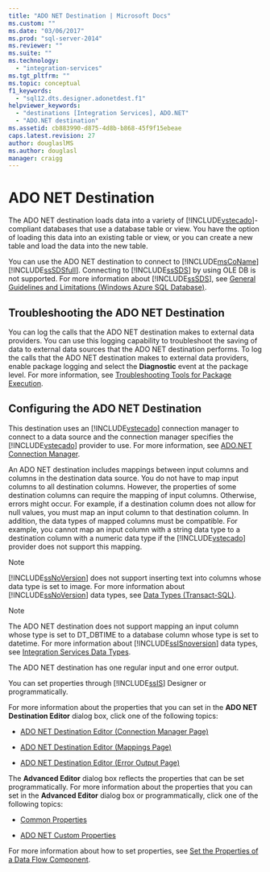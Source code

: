 ```yaml
---
title: "ADO NET Destination | Microsoft Docs"
ms.custom: ""
ms.date: "03/06/2017"
ms.prod: "sql-server-2014"
ms.reviewer: ""
ms.suite: ""
ms.technology: 
  - "integration-services"
ms.tgt_pltfrm: ""
ms.topic: conceptual
f1_keywords: 
  - "sql12.dts.designer.adonetdest.f1"
helpviewer_keywords: 
  - "destinations [Integration Services], ADO.NET"
  - "ADO.NET destination"
ms.assetid: cb883990-d875-4d8b-b868-45f9f15ebeae
caps.latest.revision: 27
author: douglaslMS
ms.author: douglasl
manager: craigg
---
```

# ADO NET Destination
  The ADO NET destination loads data into a variety of [!INCLUDE[vstecado](../../includes/vstecado-md.md)]-compliant databases that use a database table or view. You have the option of loading this data into an existing table or view, or you can create a new table and load the data into the new table.  
  
 You can use the ADO NET destination to connect to [!INCLUDE[msCoName](../../includes/msconame-md.md)] [!INCLUDE[ssSDSfull](../../includes/sssdsfull-md.md)]. Connecting to [!INCLUDE[ssSDS](../../includes/sssds-md.md)] by using OLE DB is not supported. For more information about [!INCLUDE[ssSDS](../../includes/sssds-md.md)], see [General Guidelines and Limitations (Windows Azure SQL Database)](http://go.microsoft.com/fwlink/?LinkId=248228).  
  
## Troubleshooting the ADO NET Destination  
 You can log the calls that the ADO NET destination makes to external data providers. You can use this logging capability to troubleshoot the saving of data to external data sources that the ADO NET destination performs. To log the calls that the ADO NET destination makes to external data providers, enable package logging and select the **Diagnostic** event at the package level. For more information, see [Troubleshooting Tools for Package Execution](../troubleshooting/troubleshooting-tools-for-package-execution.md).  
  
## Configuring the ADO NET Destination  
 This destination uses an [!INCLUDE[vstecado](../../includes/vstecado-md.md)] connection manager to connect to a data source and the connection manager specifies the [!INCLUDE[vstecado](../../includes/vstecado-md.md)] provider to use. For more information, see [ADO.NET Connection Manager](../connection-manager/ado-net-connection-manager.md).  
  
 An ADO NET destination includes mappings between input columns and columns in the destination data source. You do not have to map input columns to all destination columns. However, the properties of some destination columns can require the mapping of input columns. Otherwise, errors might occur. For example, if a destination column does not allow for null values, you must map an input column to that destination column. In addition, the data types of mapped columns must be compatible. For example, you cannot map an input column with a string data type to a destination column with a numeric data type if the [!INCLUDE[vstecado](../../includes/vstecado-md.md)] provider does not support this mapping.  
  
> [!NOTE]  
>  [!INCLUDE[ssNoVersion](../../includes/ssnoversion-md.md)] does not support inserting text into columns whose data type is set to image. For more information about [!INCLUDE[ssNoVersion](../../includes/ssnoversion-md.md)] data types, see [Data Types &#40;Transact-SQL&#41;](/sql/t-sql/data-types/data-types-transact-sql).  
  
> [!NOTE]  
>  The ADO NET destination does not support mapping an input column whose type is set to DT_DBTIME to a database column whose type is set to datetime. For more information about [!INCLUDE[ssISnoversion](../../includes/ssisnoversion-md.md)] data types, see [Integration Services Data Types](integration-services-data-types.md).  
  
 The ADO NET destination has one regular input and one error output.  
  
 You can set properties through [!INCLUDE[ssIS](../../includes/ssis-md.md)] Designer or programmatically.  
  
 For more information about the properties that you can set in the **ADO NET Destination Editor** dialog box, click one of the following topics:  
  
-   [ADO NET Destination Editor &#40;Connection Manager Page&#41;](../ado-net-destination-editor-connection-manager-page.md)  
  
-   [ADO NET Destination Editor &#40;Mappings Page&#41;](../ado-net-destination-editor-mappings-page.md)  
  
-   [ADO NET Destination Editor &#40;Error Output Page&#41;](../ado-net-destination-editor-error-output-page.md)  
  
 The **Advanced Editor** dialog box reflects the properties that can be set programmatically. For more information about the properties that you can set in the **Advanced Editor** dialog box or programmatically, click one of the following topics:  
  
-   [Common Properties](../common-properties.md)  
  
-   [ADO NET Custom Properties](ado-net-custom-properties.md)  
  
 For more information about how to set properties, see [Set the Properties of a Data Flow Component](set-the-properties-of-a-data-flow-component.md).  
  
  
